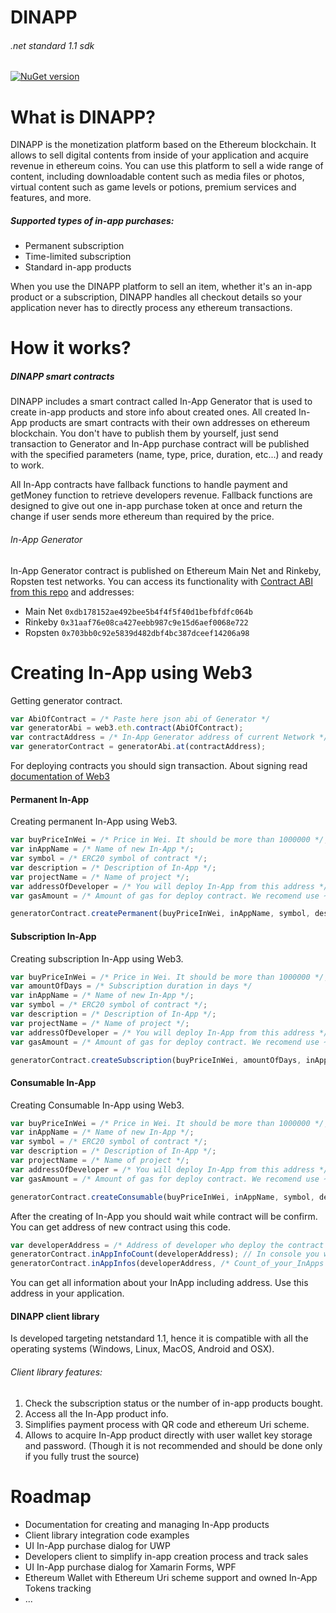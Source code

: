 # DINAPP

###### .net standard 1.1 sdk

[![NuGet version](https://badge.fury.io/nu/DINAPP.Libs.Client.svg)](https://badge.fury.io/nu/DINAPP.Libs.Client)

What is DINAPP?
===============
DINAPP is the monetization platform based on the Ethereum blockchain. It allows to sell digital contents from inside of your application and acquire revenue in ethereum coins. You can use this platform to sell a wide range of content, including downloadable content such as media files or photos, virtual content such as game levels or potions, premium services and features, and more.

##### Supported types of in-app purchases:
* Permanent subscription 
* Time-limited subscription
* Standard in-app products

When you use the DINAPP platform to sell an item, whether it's an in-app product or a subscription, DINAPP handles all checkout details so your application never has to directly process any ethereum transactions.

How it works?
=============
##### DINAPP smart contracts
DINAPP includes a smart contract called In-App Generator that is used to create in-app products and store info about created ones. All created In-App products are smart contracts with their own addresses on ethereum blockchain. You don't have to publish them by yourself, just send transaction to Generator and In-App purchase contract will be published with the specified parameters (name, type, price, duration, etc...) and ready to work. 

All In-App contracts have fallback functions to handle payment and getMoney function to retrieve developers revenue. Fallback functions are designed to give out one in-app purchase token at once and return the change if user sends more ethereum than required by the price.

###### In-App Generator
In-App Generator contract is published on Ethereum Main Net and Rinkeby, Ropsten test networks. You can access its functionality with [Contract ABI from this repo](https://github.com/smurz/dinapp/blob/master/Abi/InAppGeneratorAbi.json) and addresses:

* Main Net `0xdb178152ae492bee5b4f4f5f40d1befbfdfc064b`
* Rinkeby  `0x31aaf76e08ca427eebb987c9e15d6aef0068e722`
* Ropsten  `0x703bb0c92e5839d482dbf4bc387dceef14206a98`

Creating In-App using Web3
===============
Getting generator contract.
```js
var AbiOfContract = /* Paste here json abi of Generator */
var generatorAbi = web3.eth.contract(AbiOfContract);
var contractAddress = /* In-App Generator address of current Network */
var generatorContract = generatorAbi.at(contractAddress);
```
For deploying contracts you should sign transaction. About signing read [documentation of Web3](http://web3js.readthedocs.io/en/1.0/web3-eth.html?highlight=signTransaction#signtransaction)
#### Permanent In-App
Creating permanent In-App using Web3.
```js
var buyPriceInWei = /* Price in Wei. It should be more than 1000000 */;
var inAppName = /* Name of new In-App */;
var symbol = /* ERC20 symbol of contract */;
var description = /* Description of In-App */;
var projectName = /* Name of project */;
var addressOfDeveloper = /* You will deploy In-App from this address */;
var gasAmount = /* Amount of gas for deploy contract. We recomend use ~2000000 */

generatorContract.createPermanent(buyPriceInWei, inAppName, symbol, description, projectName).send({from: addressOfDeveloper, gas: gasAmount}); 
```
#### Subscription In-App
Creating subscription In-App using Web3.
```js
var buyPriceInWei = /* Price in Wei. It should be more than 1000000 */;
var amountOfDays = /* Subscription duration in days */
var inAppName = /* Name of new In-App */;
var symbol = /* ERC20 symbol of contract */;
var description = /* Description of In-App */;
var projectName = /* Name of project */;
var addressOfDeveloper = /* You will deploy In-App from this address */;
var gasAmount = /* Amount of gas for deploy contract. We recomend use ~2000000 */

generatorContract.createSubscription(buyPriceInWei, amountOfDays, inAppName, symbol, description, projectName).send({from: addressOfDeveloper, gas: gasAmount}); 
```
#### Consumable In-App
Creating Consumable In-App using Web3.
```js
var buyPriceInWei = /* Price in Wei. It should be more than 1000000 */;
var inAppName = /* Name of new In-App */;
var symbol = /* ERC20 symbol of contract */;
var description = /* Description of In-App */;
var projectName = /* Name of project */;
var addressOfDeveloper = /* You will deploy In-App from this address */;
var gasAmount = /* Amount of gas for deploy contract. We recomend use ~2000000 */

generatorContract.createConsumable(buyPriceInWei, inAppName, symbol, description, projectName).send({from: addressOfDeveloper, gas: gasAmount}); 
```
After the creating of In-App you should wait while contract will be confirm. You can get address of new contract using this code.
```js
var developerAddress = /* Address of developer who deploy the contract */;
generatorContract.inAppInfoCount(developerAddress); // In console you will see count of your InApps
generatorContract.inAppInfos(developerAddress, /* Count_of_your_InApps */ - 1);
```
You can get all information about your InApp including address. Use this address in your application.

#### DINAPP client library
Is developed targeting netstandard 1.1, hence it is compatible with all the operating systems (Windows, Linux, MacOS, Android and OSX).

###### Client library features:
1) Check the subscription status or the number of in-app products bought.
2) Access all the In-App product info.
3) Simplifies payment process with QR code and ethereum Uri scheme.
4) Allows to acquire In-App product directly with user wallet key storage and password. 
(Though it is not recommended and should be done only if you fully trust the source)


# Roadmap
* Documentation for creating and managing In-App products
* Client library integration code examples
* UI In-App purchase dialog for UWP
* Developers client to simplify in-app creation process and track sales
* UI In-App purchase dialog for Xamarin Forms, WPF
* Ethereum Wallet with Ethereum Uri scheme support and owned In-App Tokens tracking
* ...
